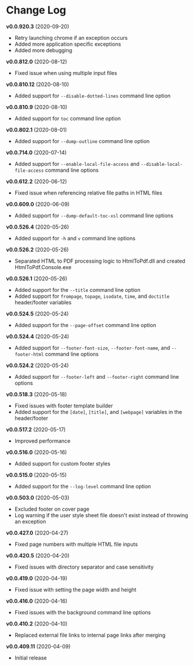 # Change Log

__v0.0.920.3__ (2020-09-20)

 - Retry launching chrome if an exception occurs  
 - Added more application specific exceptions  
 - Added more debugging  

__v0.0.812.0__ (2020-08-12)

 - Fixed issue when using multiple input files

__v0.0.810.12__ (2020-08-10)

 - Added support for `--disable-dotted-lines` command line option

__v0.0.810.9__ (2020-08-10)

 - Added support for `toc` command line option

__v0.0.802.1__ (2020-08-01)

 - Added support for `--dump-outline` command line option

__v0.0.714.0__ (2020-07-14)

 - Added support for `--enable-local-file-access` and `--disable-local-file-access` command line options

__v0.0.612.2__ (2020-06-12)

 - Fixed issue when referencing relative file paths in HTML files

__v0.0.609.0__ (2020-06-09)

 - Added support for `--dump-default-toc-xsl` command line options

__v0.0.526.4__ (2020-05-26)

 - Added support for `-h` and `v` command line options

__v0.0.526.2__ (2020-05-26)

 - Separated HTML to PDF processing logic to HtmlToPdf.dll and created HtmlToPdf.Console.exe

__v0.0.526.1__ (2020-05-26)

 - Added support for the `--title` command line option
 - Added support for `frompage`, `topage`, `isodate`, `time`, and `doctitle` header/footer variables

__v0.0.524.5__ (2020-05-24)

 - Added support for the `--page-offset` command line option
 
__v0.0.524.4__ (2020-05-24)

 - Added support for `--footer-font-size`, `--footer-font-name`, and `--footer-html` command line options

__v0.0.524.2__ (2020-05-24)

 - Added support for `--footer-left` and `--footer-right` command line options

__v0.0.518.3__ (2020-05-18)

 - Fixed issues with footer template builder
 - Added support for the `[date]`, `[title]`, and `[webpage]` variables in the header/footer

__v0.0.517.2__ (2020-05-17)

 - Improved performance

__v0.0.516.0__ (2020-05-16)

 - Added support for custom footer styles

__v0.0.515.0__ (2020-05-15)

 - Added support for the `--log-level` command line option

__v0.0.503.0__ (2020-05-03)

 - Excluded footer on cover page
 - Log warning if the user style sheet file doesn't exist instead of throwing an exception

__v0.0.427.0__ (2020-04-27)

 - Fixed page numbers with multiple HTML file inputs

__v0.0.420.5__ (2020-04-20)

 - Fixed issues with directory separator and case sensitivity

__v0.0.419.0__ (2020-04-19)

 - Fixed issue with setting the page width and height

__v0.0.416.0__ (2020-04-16)

 - Fixed issues with the background command line options

__v0.0.410.2__ (2020-04-10)

 - Replaced external file links to internal page links after merging

__v0.0.409.11__ (2020-04-09)

 - Initial release